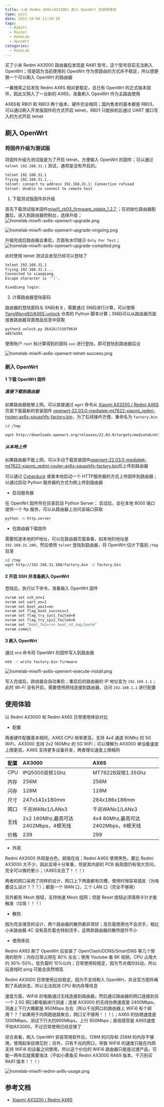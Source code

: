 ```yaml
---
title: 小米 Redmi AX6S(AX3200) 刷入 OpenWrt 及使用体验
type: post
date: 2022-10-09 11:20:19
tags:
  - MiWiFi
  - Router
  - HomeLab
  - OpenWrt
categories:
  - HomeLab
---
```


买了小米 Redmi AX3000 路由器后发现是 RA81 型号，这个型号目前无法刷入 OpenWrt；但是因为当前使用的 OpenWrt 作为旁路由的方式并不稳定，所以想更换一个可以刷入 OpenWrt 的路由器

一番搜索之后发现 Redmi AX6S 相对更稳定，且已有 OpenWrt 的正式版本固件，因此又购入了一台新的 AX6S，准备刷入 OpenWrt 作为主路由使用

AX6S有 RB01 和 RB03 两个版本，硬件完全相同；国内售卖的基本都是 RB03，可以通过刷入开发版固件的方式开启 telnet，RB01 只能拆机后通过 UART 接口写入的方式开启 telnet

## 刷入 OpenWrt

### 将固件升级为测试版

将固件升级为测试版是为了开启 telnet，方便输入 OpenWrt 的固件；可以通过 `telnet 192.168.31.1` 测试，通常是没有开启的。

```bash
telnet 192.168.31.1
Trying 192.168.31.1...
telnet: connect to address 192.168.31.1: Connection refused
telnet: Unable to connect to remote host
```

1. 下载测试版固件并升级

首先下载测试版本固件[miwifi_rb03_firmware_stable_1.2.7 ](https://github.com/YangWang92/AX6S-unlock/raw/master/miwifi_rb03_firmware_stable_1.2.7.bin)；在初始化路由器配置后，进入到路由器控制台，选择升级；
![homelab-miwifi-ax6s-openwrt-upgrade.png](https://img.hellowood.dev/picture/homelab-miwifi-ax6s-openwrt-upgrade.png)

![homelab-miwifi-ax6s-openwrt-upgrade-ongoing.png](https://img.hellowood.dev/picture/homelab-miwifi-ax6s-openwrt-upgrade-ongoing.png)

升级完成后路由器会重启，页面有水印提示 `Only For Test`；
![homelab-miwifi-ax6s-openwrt-upgrade-complted.png](https://img.hellowood.dev/picture/homelab-miwifi-ax6s-openwrt-upgrade-complted.png)

此时使用 telnet 测试会发现已经可以登陆了

```bash
telnet 192.168.31.1
Trying 192.168.31.1...
Connected to xiaoqiang.
Escape character is '^]'.

XiaoQiang login:
```

2. 计算路由器登陆密码

路由器的登陆密码与 SN码有关，需要通过 SN码进行计算，可以使用 [YangWang92/AX6S-unlock](https://github.com/YangWang92/AX6S-unlock/blob/master/unlock_pwd.py) 仓库的 Python 脚本计算；SN码可以从路由器页面或者路由器背面商品信息中获取

```bash
python3 unlock.py 36418/J1VU79634
a857e591
```

使用账户 `root` 和计算得到的密码 `xxx` 进行登陆，即可登陆到路由器后台

![homelab-miwifi-ax6s-openwrt-telnet-success.png](https://img.hellowood.dev/picture/homelab-miwifi-ax6s-openwrt-telnet-success.png)

### 刷入 OpenWrt

#### 1 下载 OpenWrt 固件

##### 直接下载到路由器

如果路由器能够上网，可以直接通过 `wget` 命令从 [Xiaomi AX3200 / Redmi AX6S](https://openwrt.org/toh/xiaomi/ax3200) 页面下载最新的安装固件 [openwrt-22.03.0-mediatek-mt7622-xiaomi_redmi-router-ax6s-squashfs-factory.bin](http://downloads.openwrt.org/releases/22.03.0/targets/mediatek/mt7622/openwrt-22.03.0-mediatek-mt7622-xiaomi_redmi-router-ax6s-squashfs-factory.bin)，为了后续操作方便，重命名为 `factory.bin`

```bash
cd /tmp

wget http://downloads.openwrt.org/releases/22.03.0/targets/mediatek/mt7622/openwrt-22.03.0-mediatek-mt7622-xiaomi_redmi-router-ax6s-squashfs-factory.bin -O factory.bin
```

##### 从本地上传

如果路由器不能上网，可以手动下载安装固件[openwrt-22.03.0-mediatek-mt7622-xiaomi_redmi-router-ax6s-squashfs-factory.bin](http://downloads.openwrt.org/releases/22.03.0/targets/mediatek/mt7622/openwrt-22.03.0-mediatek-mt7622-xiaomi_redmi-router-ax6s-squashfs-factory.bin)后上传到路由器

可以通过 [Cyberduck](https://cyberduck.io/download/) 或者本地启动一个 HTTP服务器的方式上传固件到路由器；以通过启动 Python 服务器的方式为例上传到路由器

- 启动服务器

在 OpenWrt 固件所在目录启动 Python Server； 启动后，会在本地 8000 端口提供一个 ftp 服务，可以从路由器上访问该端口获取

```bash
python -m http.server
```

- 在路由器下载固件

需要知道本地的IP地址，可以在路由器页面查看，如本地的地址是 `192.168.31.100`，然后使用 `telnet` 登陆到路由器，将 OpenWrt 估计下载到 `/tmp`目录

```bash
cd /tmp
wget http://192.168.31.100/factory.bin -O factory.bin
```

#### 2 开启 SSH 并准备刷入 OpenWrt

登陆后，执行以下命令，准备输入 OpenWrt 固件

```bash
nvram set ssh_en=1
nvram set uart_en=1
nvram set boot_wait=on
nvram set flag_boot_success=1
nvram set flag_try_sys1_failed=0
nvram set flag_try_sys2_failed=0
nvram set "boot_fw1=run boot_rd_img;bootm"
nvram commit
```

#### 3 刷入 OpenWrt

通过 `mtd` 命令将 OpenWrt 的固件写入到路由器

```bash
mtd -r write factory.bin firmware
```

![homelab-miwifi-ax6s-openwrt-execute-install.png](https://img.hellowood.dev/picture/homelab-miwifi-ax6s-openwrt-execute-install.png)

写入完成后，路由器会自动重启；重启后的路由器的 IP 地址变为 `192.168.1.1`；此时 Wi-Fi 没有开启，需要使用网线连接到路由器，访问 `192.168.1.1` 进行配置

## 使用体验

以 Redmi AX3000 和 Redmi AX6S 日常使用体验对比

- 配置

两者硬件配置基本相同，AX6S CPU 频率更高，支持 4x4 通道 80Mhz 的 5G WiFi，AX3000 支持 2x2 160Mhz 的 5G WiFi；可以理解为 AX3000 单设备速度上限更高，AX6S 支持更多设备并发，两者理论速度上限相同

| 配置 | AX3000                               | AX6S                                |
| :--- | :----------------------------------- | :---------------------------------- |
| CPU  | IPQ5000双核1Ghz                      | MT7622B双核1.35Ghz                  |
| 内存 | 256M                                 | 256M                                |
| 闪存 | 128M                                 | 128M                                |
| 尺寸 | 247x141x180mm                        | 284x186x186mm                       |
| 网口 | 千兆WANx1/LANx3                      | 千兆WANx1/LANx3                     |
| 无线 | 2x2 160Mhz,最高可达2402Mbps，4根天线 | 4x4 80Mhz,最高可达2402Mbps，6根天线 |
| 价格 | 239                                  | 299                                 |

- 外观

Redmi AX3000 外观是白色，颜值在线；Redmi AX6S 使用黑色，要比 Redmi AX3000 大不少，因此显得十分笨重，但是其内部的 PCB 板周围仍有很大空间，完全可以做的更小；（AX6S太丑了！！！）

两者的网口采用了同样的设计，网口上下两面都有凹槽，使用时很容易插反（为啥要这么设计？？？）；都是一个 WAN 口，三个 LAN 口（完全不够用）

另外都有 Mesh 按钮，支持快速 Mesh 组网；但是 Reset 按钮必须得用卡针才能触发（垃圾！！！）

- 散热

因为完全镂空的设计，两个路由器的散热都非常好；高负载使用也不会烫手，相比小米路由器 4C 没有高负载也特别烫手，这两款路由器的散热提升不小

- 使用体验

Redmi AX6S 刷了 OpenWrt 后安装了 OpenClash/DDNS/SmartDNS 等几个常用的软件；内存日常占用在 80% 左右；使用 Youtube 看 8K 视频，CPU 占用大约 30%-50%，低负载时 10%以内；日常使用较稳定，因为节点偶尔抖动，所以玩游戏时 ping 可能会突然增高

Redmi AX3000 日常使用比较稳定，因为不支持刷入 OpenWrt，并且官方固件阉割了系统状态，所以无法观测 CPU 和内存等信息

速度方面，WiFi6 的电脑通过无线连接到路由器，然后通过路由器的网口连接到另一个 2.5G 网口都电脑进行测速；连接 AX3000 的无线协商速度是 2400Mbps，测速上下行大概都是 950Mbps 左右（所以千兆网口的路由器上 WiFi6 有个卵用？？？如果用于内网跑链路聚合，网口又不够用！！！）；AX6S 的协商速度是 1200Mbps，测试下行大约900Mbps，上行 850Mbps；直观感受是 AX6S速度不如AX3000，不过日常使用已经足够了

综合来看，刷入 OpenWrt 安装常用软件后，128M 的闪存和 256M 的内存不够用，使用起来捉襟见肘；另外，只有千兆的网口，导致 WiFi6 的速度只能在内网支持 WiFi6 的设备之间使用，所以这个价位的 WiFi6 路由器只能是过渡产品，可能一两年后就需要淘汰（不如小黄鱼买 Redmi AX3000 RA69 版本，千万别买 RA81 版本！！！）

![homelab-miwifi-redmi-ax6s-usage.png](https://img.hellowood.dev/picture/homelab-miwifi-redmi-ax6s-usage.png)

## 参考文档

- [Xiaomi AX3200 / Redmi AX6S](https://openwrt.org/toh/xiaomi/ax3200)
